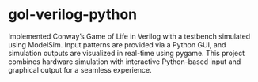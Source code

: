 # gol-verilog-python
Implemented Conway’s Game of Life in Verilog with a testbench simulated using ModelSim. Input patterns are provided via a Python GUI, and simulation outputs are visualized in real-time using pygame. This project combines hardware simulation with interactive Python-based input and graphical output for a seamless experience.

